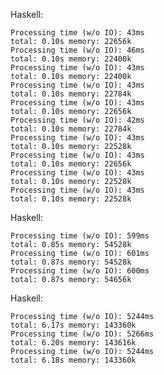 
Haskell:

	Processing time (w/o IO): 43ms
	total: 0.10s memory: 22656k
	Processing time (w/o IO): 46ms
	total: 0.10s memory: 22400k
	Processing time (w/o IO): 43ms
	total: 0.10s memory: 22400k
	Processing time (w/o IO): 43ms
	total: 0.10s memory: 22784k
	Processing time (w/o IO): 43ms
	total: 0.10s memory: 22656k
	Processing time (w/o IO): 42ms
	total: 0.10s memory: 22784k
	Processing time (w/o IO): 43ms
	total: 0.10s memory: 22528k
	Processing time (w/o IO): 43ms
	total: 0.10s memory: 22656k
	Processing time (w/o IO): 43ms
	total: 0.10s memory: 22528k
	Processing time (w/o IO): 43ms
	total: 0.10s memory: 22528k

Haskell:

	Processing time (w/o IO): 599ms
	total: 0.85s memory: 54528k
	Processing time (w/o IO): 601ms
	total: 0.87s memory: 54528k
	Processing time (w/o IO): 600ms
	total: 0.87s memory: 54656k

Haskell:

	Processing time (w/o IO): 5244ms
	total: 6.17s memory: 143360k
	Processing time (w/o IO): 5266ms
	total: 6.20s memory: 143616k
	Processing time (w/o IO): 5244ms
	total: 6.18s memory: 143360k
